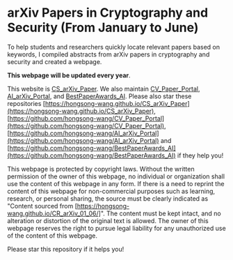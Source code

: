 # arXiv Papers in Cryptography and Security (From January to June)

To help students and researchers quickly locate relevant papers based on keywords, I compiled abstracts from arXiv papers in cryptography and security and created a webpage. 

**This webpage will be updated every year**.

This website is [CS_arXiv_Paper](https://hongsong-wang.github.io/CS_arXiv_Paper/). We also maintain [CV_Paper_Portal](https://hongsong-wang.github.io/CV_Paper_Portal/), [AI_arXiv_Portal](https://hongsong-wang.github.io/AI_arXiv_Portal), and [BestPaperAwards_AI](https://github.com/hongsong-wang/BestPaperAwards_AI). Please also star these repositories [https://hongsong-wang.github.io/CS_arXiv_Paper](https://hongsong-wang.github.io/CS_arXiv_Paper), [https://github.com/hongsong-wang/CV_Paper_Portal](https://github.com/hongsong-wang/CV_Paper_Portal), [https://github.com/hongsong-wang/AI_arXiv_Portal](https://github.com/hongsong-wang/AI_arXiv_Portal) and [https://github.com/hongsong-wang/BestPaperAwards_AI](https://github.com/hongsong-wang/BestPaperAwards_AI) if they help you!

This webpage is protected by copyright laws. Without the written permission of the owner of this webpage, no individual or organization shall use the content of this webpage in any form. If there is a need to reprint the content of this webpage for non-commercial purposes such as learning, research, or personal sharing, the source must be clearly indicated as "Content sourced from [https://hongsong-wang.github.io/CR_arXiv_01_06/]". The content must be kept intact, and no alteration or distortion of the original text is allowed. The owner of this webpage reserves the right to pursue legal liability for any unauthorized use of the content of this webpage.

Please star this repository if it helps you!
